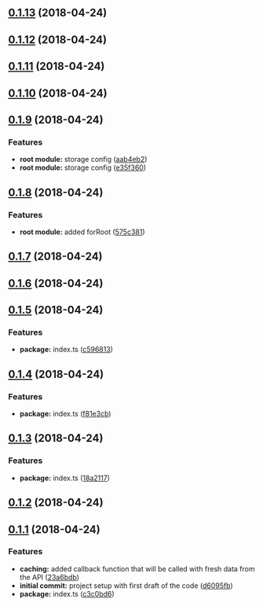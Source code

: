 <a name="0.1.13"></a>
## [0.1.13](https://github.com/binzma/observable-cache/compare/v0.1.12...v0.1.13) (2018-04-24)



<a name="0.1.12"></a>
## [0.1.12](https://github.com/binzma/observable-cache/compare/v0.1.11...v0.1.12) (2018-04-24)



<a name="0.1.11"></a>
## [0.1.11](https://github.com/binzma/observable-cache/compare/v0.1.10...v0.1.11) (2018-04-24)



<a name="0.1.10"></a>
## [0.1.10](https://github.com/binzma/observable-cache/compare/v0.1.9...v0.1.10) (2018-04-24)



<a name="0.1.9"></a>
## [0.1.9](https://github.com/binzma/observable-cache/compare/v0.1.8...v0.1.9) (2018-04-24)


### Features

* **root module:** storage config ([aab4eb2](https://github.com/binzma/observable-cache/commit/aab4eb2))
* **root module:** storage config ([e35f360](https://github.com/binzma/observable-cache/commit/e35f360))



<a name="0.1.8"></a>
## [0.1.8](https://github.com/binzma/observable-cache/compare/v0.1.7...v0.1.8) (2018-04-24)


### Features

* **root module:** added forRoot ([575c381](https://github.com/binzma/observable-cache/commit/575c381))



<a name="0.1.7"></a>
## [0.1.7](https://github.com/binzma/observable-cache/compare/v0.1.6...v0.1.7) (2018-04-24)



<a name="0.1.6"></a>
## [0.1.6](https://github.com/binzma/observable-cache/compare/v0.1.5...v0.1.6) (2018-04-24)



<a name="0.1.5"></a>
## [0.1.5](https://github.com/binzma/observable-cache/compare/v0.1.4...v0.1.5) (2018-04-24)


### Features

* **package:** index.ts ([c596813](https://github.com/binzma/observable-cache/commit/c596813))



<a name="0.1.4"></a>
## [0.1.4](https://github.com/binzma/observable-cache/compare/v0.1.3...v0.1.4) (2018-04-24)


### Features

* **package:** index.ts ([f81e3cb](https://github.com/binzma/observable-cache/commit/f81e3cb))



<a name="0.1.3"></a>
## [0.1.3](https://github.com/binzma/observable-cache/compare/v0.1.2...v0.1.3) (2018-04-24)


### Features

* **package:** index.ts ([18a2117](https://github.com/binzma/observable-cache/commit/18a2117))



<a name="0.1.2"></a>
## [0.1.2](https://github.com/binzma/observable-cache/compare/v0.1.1...v0.1.2) (2018-04-24)



<a name="0.1.1"></a>
## [0.1.1](https://github.com/binzma/observable-cache/compare/d6095fb...v0.1.1) (2018-04-24)


### Features

* **caching:** added callback function that will be called with fresh data from the API ([23a6bdb](https://github.com/binzma/observable-cache/commit/23a6bdb))
* **initial commit:** project setup with first draft of the code ([d6095fb](https://github.com/binzma/observable-cache/commit/d6095fb))
* **package:** index.ts ([c3c0bd6](https://github.com/binzma/observable-cache/commit/c3c0bd6))



